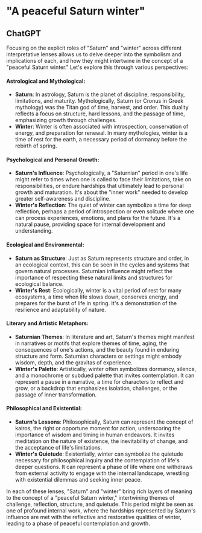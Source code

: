 # "A peaceful Saturn winter"

## ChatGPT

Focusing on the explicit roles of "Saturn" and "winter" across different interpretative lenses allows us to delve deeper into the symbolism and implications of each, and how they might intertwine in the concept of a "peaceful Saturn winter." Let's explore this through various perspectives:

#### Astrological and Mythological:

* **Saturn**: In astrology, Saturn is the planet of discipline, responsibility, limitations, and maturity. Mythologically, Saturn (or Cronus in Greek mythology) was the Titan god of time, harvest, and order. This duality reflects a focus on structure, hard lessons, and the passage of time, emphasizing growth through challenges.
* **Winter**: Winter is often associated with introspection, conservation of energy, and preparation for renewal. In many mythologies, winter is a time of rest for the earth, a necessary period of dormancy before the rebirth of spring.

#### Psychological and Personal Growth:

* **Saturn's Influence**: Psychologically, a "Saturnian" period in one's life might refer to times when one is called to face their limitations, take on responsibilities, or endure hardships that ultimately lead to personal growth and maturation. It's about the "inner work" needed to develop greater self-awareness and discipline.
* **Winter's Reflection**: The quiet of winter can symbolize a time for deep reflection, perhaps a period of introspection or even solitude where one can process experiences, emotions, and plans for the future. It's a natural pause, providing space for internal development and understanding.

#### Ecological and Environmental:

* **Saturn as Structure**: Just as Saturn represents structure and order, in an ecological context, this can be seen in the cycles and systems that govern natural processes. Saturnian influence might reflect the importance of respecting these natural limits and structures for ecological balance.
* **Winter's Rest**: Ecologically, winter is a vital period of rest for many ecosystems, a time when life slows down, conserves energy, and prepares for the burst of life in spring. It's a demonstration of the resilience and adaptability of nature.

#### Literary and Artistic Metaphors:

* **Saturnian Themes**: In literature and art, Saturn's themes might manifest in narratives or motifs that explore themes of time, aging, the consequences of one's actions, and the beauty found in enduring structure and form. Saturnian characters or settings might embody wisdom, depth, and the gravitas of experience.
* **Winter's Palette**: Artistically, winter often symbolizes dormancy, silence, and a monochrome or subdued palette that invites contemplation. It can represent a pause in a narrative, a time for characters to reflect and grow, or a backdrop that emphasizes isolation, challenges, or the passage of inner transformation.

#### Philosophical and Existential:

* **Saturn's Lessons**: Philosophically, Saturn can represent the concept of kairos, the right or opportune moment for action, underscoring the importance of wisdom and timing in human endeavors. It invites meditation on the nature of existence, the inevitability of change, and the acceptance of life's limitations.
* **Winter's Quietude**: Existentially, winter can symbolize the quietude necessary for philosophical inquiry and the contemplation of life's deeper questions. It can represent a phase of life where one withdraws from external activity to engage with the internal landscape, wrestling with existential dilemmas and seeking inner peace.

In each of these lenses, "Saturn" and "winter" bring rich layers of meaning to the concept of a "peaceful Saturn winter," intertwining themes of challenge, reflection, structure, and quietude. This period might be seen as one of profound internal work, where the hardships represented by Saturn's influence are met with the reflective and restorative qualities of winter, leading to a phase of peaceful contemplation and growth.
